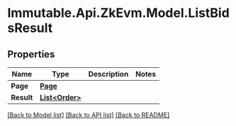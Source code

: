# Immutable.Api.ZkEvm.Model.ListBidsResult

## Properties

Name | Type | Description | Notes
------------ | ------------- | ------------- | -------------
**Page** | [**Page**](Page.md) |  | 
**Result** | [**List&lt;Order&gt;**](Order.md) |  | 

[[Back to Model list]](../README.md#documentation-for-models) [[Back to API list]](../README.md#documentation-for-api-endpoints) [[Back to README]](../README.md)


